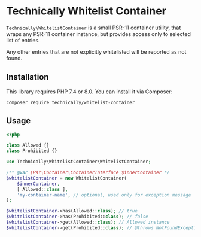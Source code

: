 # Technically Whitelist Container

`Technically\WhitelistContainer` is a small PSR-11 container utility, 
that wraps any PSR-11 container instance, but provides access only to selected list of entries.

Any other entries that are not explicitly whitelisted will be reported as not found.


## Installation

This library requires PHP 7.4 or 8.0.
You can install it via Composer:

```shell
composer require technically/whitelist-container
```


## Usage

```php
<?php

class Allowed {}
class Prohibited {}

use Technically\WhitelistContainer\WhitelistContainer;

/** @var \Psr\Container\ContainerInterface $innerContainer */
$whitelistContainer = new WhitelistContainer(
    $innerContainer,
    [ Allowed::class ],
    'my-container-name', // optional, used only for exception message
);

$whitelistContainer->has(Allowed::class); // true
$whitelistContainer->has(Prohibited::class); // false
$whitelistContainer->get(Allowed::class); // Allowed instance
$whitelistContainer->get(Prohibited::class); // @throws NotFoundExceptionInterface
```
